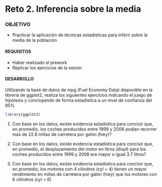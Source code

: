 
# Reto 2. Inferencia sobre la media

### OBJETIVO 

- Practicar la aplicación de técnicas estadísticas para inferir sobre la media de la población

#### REQUISITOS 

- Haber realizado el prework
- Replicar los ejercicios de la sesión  

#### DESARROLLO

Utilizando la base de datos de mpg (Fuel Economy Data) disponible en la librería 
de ggplot2, realiza los siguientes ejercicios indicando el juego de hipótesis y 
concluyendo de forma estadística a un nivel de confianza del 95%
```R
library(ggplot2)
```

1) Con base en los datos, existe evidencia estadística para concluir que, en promedio, 
los coches producidos entre 1999 y 2008 podían recorrer más de 22.8 millas de 
carretera por galón (hwy)?

2) Con base en los datos, existe evidencia estadística para concluir que, en promedio, 
el desplazamiento del motor en litros (displ) para los coches producidos entre 
1999 y 2008 era mayor o igual 3.7 litros?

3) Con base en los datos, existe evidencia estadística para concluir que, en promedio, 
los motores con 4 cilindros (cyl = 4) tienen un mayor rendimiento en millas de 
carretera por galón (hwy) que los motores con 6 cilindros (cyl = 6)
